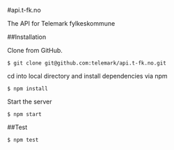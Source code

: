#api.t-fk.no

The API for Telemark fylkeskommune

##Installation

Clone from GitHub.

```
$ git clone git@github.com:telemark/api.t-fk.no.git
```

cd into local directory and install dependencies via npm

```
$ npm install
```

Start the server

```
$ npm start
```


##Test

```
$ npm test
```
